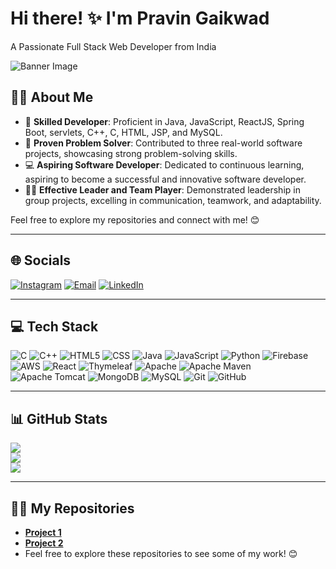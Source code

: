 # Hi there! ✨ I'm **Pravin Gaikwad**  
A Passionate Full Stack Web Developer from India

![Banner Image](https://via.placeholder.com/1200x400.png?text=Welcome+to+Pravin+Gaikwad's+GitHub)

## 🙋‍♂️ About Me

- 🔭 **Skilled Developer**: Proficient in Java, JavaScript, ReactJS, Spring Boot, servlets, C++, C, HTML, JSP, and MySQL.
- 🌱 **Proven Problem Solver**: Contributed to three real-world software projects, showcasing strong problem-solving skills.
- 💻 **Aspiring Software Developer**: Dedicated to continuous learning, aspiring to become a successful and innovative software developer.
- 👩‍🎓 **Effective Leader and Team Player**: Demonstrated leadership in group projects, excelling in communication, teamwork, and adaptability.

Feel free to explore my repositories and connect with me! 😊

---

## 🌐 Socials
[![Instagram](https://img.shields.io/badge/Instagram-%23E4405F.svg?logo=Instagram&logoColor=white)](https://instagram.com/Pravin_Gaikwad_2359) 
[![Email](https://img.shields.io/badge/Email-%23D14836.svg?logo=gmail&logoColor=white)](mailto:gaikwadpravin667@gmail.com)
[![LinkedIn](https://img.shields.io/badge/LinkedIn-%230077B5.svg?logo=linkedin&logoColor=white)](https://www.linkedin.com/in/pravin-gaikwad-1a5924282/?trk=opento_sprofile_details)  

---

## 💻 Tech Stack
![C](https://img.shields.io/badge/c-%2300599C.svg?style=for-the-badge&logo=c&logoColor=white) 
![C++](https://img.shields.io/badge/c++-%2300599C.svg?style=for-the-badge&logo=c%2B%2B&logoColor=white) 
![HTML5](https://img.shields.io/badge/html5-%23E34F26.svg?style=for-the-badge&logo=html5&logoColor=white) 
![CSS](https://img.shields.io/badge/css-%231572B6.svg?style=for-the-badge&logo=css3&logoColor=white) 
![Java](https://img.shields.io/badge/java-%23ED8B00.svg?style=for-the-badge&logo=openjdk&logoColor=white) 
![JavaScript](https://img.shields.io/badge/javascript-%23323330.svg?style=for-the-badge&logo=javascript&logoColor=%23F7DF1E) 
![Python](https://img.shields.io/badge/python-3670A0?style=for-the-badge&logo=python&logoColor=ffdd54) 
![Firebase](https://img.shields.io/badge/firebase-%23039BE5.svg?style=for-the-badge&logo=firebase) 
![AWS](https://img.shields.io/badge/AWS-%23FF9900.svg?style=for-the-badge&logo=amazon-aws&logoColor=white) 
![React](https://img.shields.io/badge/react-%2320232a.svg?style=for-the-badge&logo=react&logoColor=%2361DAFB) 
![Thymeleaf](https://img.shields.io/badge/Thymeleaf-%23005C0F.svg?style=for-the-badge&logo=Thymeleaf&logoColor=white) 
![Apache](https://img.shields.io/badge/apache-%23D42029.svg?style=for-the-badge&logo=apache&logoColor=white) 
![Apache Maven](https://img.shields.io/badge/Apache%20Maven-C71A36?style=for-the-badge&logo=Apache%20Maven&logoColor=white) 
![Apache Tomcat](https://img.shields.io/badge/apache%20tomcat-%23F8DC75.svg?style=for-the-badge&logo=apache-tomcat&logoColor=black) 
![MongoDB](https://img.shields.io/badge/MongoDB-%234ea94b.svg?style=for-the-badge&logo=mongodb&logoColor=white) 
![MySQL](https://img.shields.io/badge/mysql-4479A1.svg?style=for-the-badge&logo=mysql&logoColor=white) 
![Git](https://img.shields.io/badge/git-%23F05033.svg?style=for-the-badge&logo=git&logoColor=white) 
![GitHub](https://img.shields.io/badge/github-%23121011.svg?style=for-the-badge&logo=github&logoColor=white)

---

## 📊 GitHub Stats
![](https://github-readme-stats.vercel.app/api?username=Gaikwad2359&theme=dark&hide_border=false&include_all_commits=false&count_private=false)<br/>
![](https://github-readme-streak-stats.herokuapp.com/?user=Gaikwad2359&theme=dark&hide_border=false)<br/>
![](https://github-readme-stats.vercel.app/api/top-langs/?username=Gaikwad2359&theme=dark&hide_border=false&include_all_commits=false&count_private=false&layout=compact)

---

## 🧑‍💻 My Repositories

- **[Project 1](https://github.com/Gaikwad2359/Class-Managament-System)**
- **[Project 2](https://github.com/Gaikwad2359/PMS)**
- Feel free to explore these repositories to see some of my work! 😊
